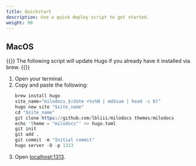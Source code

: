 ```yaml
---
title: Quickstart
description: Use a quick deploy script to get started.
weight: 90
---
```


## MacOS 

{{<notice tip>}}
The following script will update Hugo if you already have it installed via brew.
{{</notice>}}

1. Open your terminal.
2. Copy and paste the following:
   ```s
   brew install hugo
   site_name="milodocs_$(date +%s%N | md5sum | head -c 8)"
   hugo new site "$site_name"
   cd "$site_name"
   git clone https://github.com/lbliii/milodocs themes/milodocs
   echo 'theme = "milodocs"' >> hugo.toml
   git init
   git add .
   git commit -m "Initial commit"
   hugo server -D -p 1313
   ```
3. Open [localhost:1313](localhost:1313).
